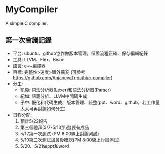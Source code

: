 # MyCompiler
A simple C compiler.

## 第一次會議記錄
- 平台: ubuntu、github協作做版本管理，保證流程正確、保存編輯紀錄
- 工具: LLVM、Flex、Bison
- 語言: c++編譯器
- 目標: 完整性>速度>額外擴充 (可參考 https://github.com/AnjaneyaTripathi/c-compiler)
- 分工:
    - 凱毅: 詞法分析器(Lexer)和語法分析器(Parser)
    - 紀如: 語義分析、LLVM中間碼生成
    - 子中: 優化和代碼生成、版本管理、統整(ppt、word、github，若工作量太大可再討論如何分工)
- 日程分配:
    1. 預計5/22報告
    2. 第三個禮拜(5/7-5/13那週)要有成品
    3. 5/12第一次測試 (PM 8:00線上討論測試)
    4. 5/19第二次測試加最後確認(PM 8:00線上討論測試)
    5. 5/20、5/21做ppt和word
